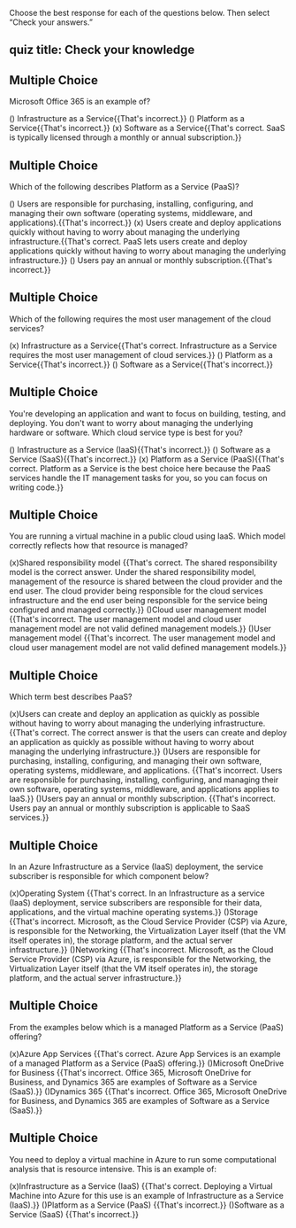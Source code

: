Choose the best response for each of the questions below. Then select “Check your answers.”

## quiz title: Check your knowledge

## Multiple Choice

Microsoft Office 365 is an example of?

() Infrastructure as a Service{{That's incorrect.}}
() Platform as a Service{{That's incorrect.}}
(x) Software as a Service{{That's correct. SaaS is typically licensed through a monthly or annual subscription.}}

## Multiple Choice

Which of the following describes Platform as a Service (PaaS)?

() Users are responsible for purchasing, installing, configuring, and managing their own software (operating systems, middleware, and applications).{{That's incorrect.}}
(x) Users create and deploy applications quickly without having to worry about managing the underlying infrastructure.{{That's correct. PaaS lets users create and deploy applications quickly without having to worry about managing the underlying infrastructure.}}
() Users pay an annual or monthly subscription.{{That's incorrect.}}

## Multiple Choice

Which of the following requires the most user management of the cloud services?

(x) Infrastructure as a Service{{That's correct. Infrastructure as a Service requires the most user management of cloud services.}}
() Platform as a Service{{That's incorrect.}}
() Software as a Service{{That's incorrect.}}

## Multiple Choice

You're developing an application and want to focus on building, testing, and deploying. You don't want to worry about managing the underlying hardware or software. Which cloud service type is best for you?

() Infrastructure as a Service (IaaS){{That's incorrect.}}
() Software as a Service (SaaS){{That's incorrect.}}
(x) Platform as a Service (PaaS){{That's correct. Platform as a Service is the best choice here because the PaaS services handle the IT management tasks for you, so you can focus on writing code.}}

## Multiple Choice

You are running a virtual machine in a public cloud using IaaS. Which model correctly reflects how that resource is managed?

(x)Shared responsibility model {{That's correct. The shared responsibility model is the correct answer. Under the shared responsibility model, management of the resource is shared between the cloud provider and the end user. The cloud provider being responsible for the cloud services infrastructure and the end user being responsible for the service being configured and managed correctly.}}
()Cloud user management model {{That's incorrect. The user management model and cloud user management model are not valid defined management models.}}
()User management model {{That's incorrect. The user management model and cloud user management model are not valid defined management models.}}

## Multiple Choice

Which term best describes PaaS?

(x)Users can create and deploy an application as quickly as possible without having to worry about managing the underlying infrastructure. {{That's correct. The correct answer is that the users can create and deploy an application as quickly as possible without having to worry about managing the underlying infrastructure.}}
()Users are responsible for purchasing, installing, configuring, and managing their own software, operating systems, middleware, and applications. {{That's incorrect. Users are responsible for purchasing, installing, configuring, and managing their own software, operating systems, middleware, and applications applies to IaaS.}}
()Users pay an annual or monthly subscription. {{That's incorrect. Users pay an annual or monthly subscription is applicable to SaaS services.}}

## Multiple Choice

In an Azure Infrastructure as a Service (IaaS) deployment, the service subscriber is responsible for which component below?

(x)Operating System {{That's correct. In an Infrastructure as a service (IaaS) deployment, service subscribers are responsible for their data, applications, and the virtual machine operating systems.}}
()Storage {{That's incorrect. Microsoft, as the Cloud Service Provider (CSP) via Azure, is responsible for the Networking, the Virtualization Layer itself (that the VM itself operates in), the storage platform, and the actual server infrastructure.}}
()Networking {{That's incorrect. Microsoft, as the Cloud Service Provider (CSP) via Azure, is responsible for the Networking, the Virtualization Layer itself (that the VM itself operates in), the storage platform, and the actual server infrastructure.}}

## Multiple Choice

From the examples below which is a managed Platform as a Service (PaaS) offering?

(x)Azure App Services {{That's correct. Azure App Services is an example of a managed Platform as a Service (PaaS) offering.}}
()Microsoft OneDrive for Business {{That's incorrect. Office 365, Microsoft OneDrive for Business, and Dynamics 365 are examples of Software as a Service (SaaS).}}
()Dynamics 365 {{That's incorrect. Office 365, Microsoft OneDrive for Business, and Dynamics 365 are examples of Software as a Service (SaaS).}}

## Multiple Choice

You need to deploy a virtual machine in Azure to run some computational analysis that is resource intensive. This is an example of:

(x)Infrastructure as a Service (IaaS) {{That's correct. Deploying a Virtual Machine into Azure for this use is an example of Infrastructure as a Service (IaaS).}}
()Platform as a Service (PaaS)  {{That's incorrect.}}
()Software as a Service (SaaS) {{That's incorrect.}}